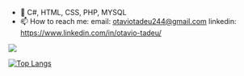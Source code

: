 - 🌱 C#, HTML, CSS, PHP, MYSQL
- 📫 How to reach me:
  email: otaviotadeu244@gmail.com
  linkedin: https://www.linkedin.com/in/otavio-tadeu/

<picture>
<source
  srcset="https://github-readme-stats.vercel.app/api?username=OtavioTadeu&show_icons=true&theme=dark"
  media="(prefers-color-scheme: dark)"
/>
<source
  srcset="https://github-readme-stats.vercel.app/api?username=OtavioTadeu&show_icons=true"
  media="(prefers-color-scheme: light), (prefers-color-scheme: no-preference)"
/>
<img src="https://github-readme-stats.vercel.app/api?username=OtavioTadeu&show_icons=true" />
</picture>

[![Top Langs](https://github-readme-stats.vercel.app/api/top-langs/?username=OtavioTadeu&layout=compact&theme=dark)](https://github.com/OtavioTadeu/github-readme-stats)
